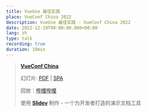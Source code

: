 ```yaml
---
title: VueUse 最佳实践
place: VueConf China 2022
description: VueUse 最佳实践 - VueConf China 2022
date: 2022-12-10T00:00:00.000+00:00
lang: zh
type: talk
recording: true
duration: 10min
---
```


> [**VueConf China**](https://vue.w3ctech.com/)
>
> 幻灯片: [PDF](https://me.algohaven.com/talks/2022-12-10) | [SPA](https://talks.me.algohaven.com/2022/vueuse-best-practice/)
>
> 回放：[哔哩哔哩](https://www.bilibili.com/video/BV1bM411U7wq)
>
> 使用 <Slidev class="inline"/> [**Slidev**](https://github.com/slidevjs/slidev) 制作 - 一个为开发者打造的演示文档工具
